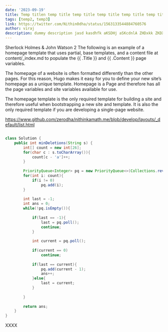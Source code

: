 ```yaml
---
date: '2023-09-19'
title: Temp titlen temp title temp title temp title temp title temp title temp title
tags: [temp2, temp3]
link: https://twitter.com/Nithin0dha/status/1563133544884760576
author: viraj
description: dummy description jasd kasdhfk aKSDHj aSKcdnlA ZHDxkk ZKDXch laSNZDKXbkasd LZHDkashbdk
---
```


Sherlock Holmes & John Watson 2
The following is an example of a homepage template that uses partial, base templates, and a content file at content/_index.md to populate the {{ .Title }} and {{ .Content }} page variables.

The homepage of a website is often formatted differently than the other pages. For this reason, Hugo makes it easy for you to define your new site’s homepage as a unique template.
Homepage is a Page and therefore has all the page variables and site variables available for use.

The homepage template is the only required template for building a site and therefore useful when bootstrapping a new site and template. It is also the only required template if you are developing a single-page website.

https://www.github.com/zerodha/nithinkamath.me/blob/develop/layouts/_default/list.html

```java

class Solution {
    public int minDeletions(String s) {
        int[] count = new int[26];
        for(char c : s.toCharArray()){
            count[c - 'a']++;
        }
        
        PriorityQueue<Integer> pq = new PriorityQueue<>(Collections.reverseOrder());
        for(int i: count){
            if(i != 0)
                pq.add(i);
        }
        
        int last = -1;
        int ans = 0;
        while(!pq.isEmpty()){
            
            if(last == -1){
                last = pq.poll();
                continue;
            }
            
            int current = pq.poll();
            
            if(current == 0)
                continue;
            
            if(last == current){
                pq.add(current - 1);
                ans++;
            }else{
                last = current;
            }
            
        }
        
        return ans;
    }
}


```

XXXX